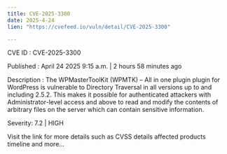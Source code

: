 ```yaml
---
title: CVE-2025-3300
date: 2025-4-24
lien: "https://cvefeed.io/vuln/detail/CVE-2025-3300"

---
```


CVE ID : CVE-2025-3300

Published :  April 24
2025
9:15 a.m. | 2 hours
58 minutes ago

Description : The WPMasterToolKit (WPMTK) – All in one plugin plugin for WordPress is vulnerable to Directory Traversal in all versions up to
and including
2.5.2. This makes it possible for authenticated attackers
with Administrator-level access and above
to read and modify the contents of arbitrary files on the server
which can contain sensitive information.

Severity: 7.2 | HIGH

Visit the link for more details
such as CVSS details
affected products
timeline
and more...
